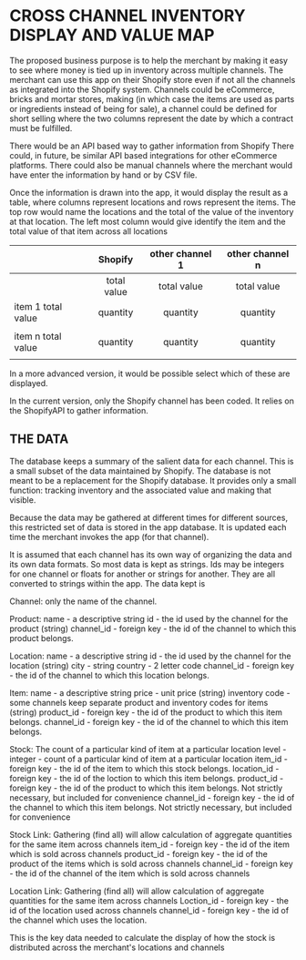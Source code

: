 # CROSS CHANNEL INVENTORY DISPLAY AND VALUE MAP

The proposed business purpose is to help the merchant by making it easy to see
where money is tied up in inventory across multiple channels.  The merchant can
use this app on their Shopify store even if not all the channels as integrated
into the Shopify system.  Channels could be eCommerce, bricks and mortar stores,
making (in which case the items are used as parts or ingredients instead of
being for sale), a channel could be defined for short selling where the two
columns represent the date by which a contract must be fulfilled.

There would be an API based way to gather information from Shopify
There could, in future, be similar API based integrations for other eCommerce
platforms.  There could also be manual channels where the merchant would have
enter the information by hand or by CSV file.  

Once the information is drawn into the app, it would display the result as a
table, where columns represent locations  and rows represent the items.  The
top row would name the locations and the total of the value of the inventory
at that location.  The left most column would give identify the item and the
total value of that item across all locations

|            |Shopify      | other channel 1| other channel n|
|------------|:-----------:|:--------------:|:--------------:|
|            | total value |  total value   |   total value  |
|item 1 total value  |  quantity   |    quantity    |    quantity    |
| |             |                |                |
|item n total value  |  quantity   |    quantity    |    quantity    |
| |             |                |                |

In a more advanced version, it would be possible select which of these are
displayed.

In the current version, only the Shopify channel has been coded.  It relies on
the ShopifyAPI to gather information.  


## THE DATA

The database keeps a summary of the salient data for each channel.  This is a
small subset of the data maintained by Shopify.  The database is not meant to
be a replacement for the Shopify database.  It provides only a small function:
tracking inventory and the associated value and making that visible.  

Because the data may be gathered at different times for different sources, this
restricted set of data is stored in the app database.  It is updated each time
the merchant invokes the app (for that channel).  

It is assumed that each channel has its own way of organizing the data and its
own data formats.  So most data is kept as strings.  Ids may be integers for
one channel or floats for another or strings for another.  They are all
converted to strings within the app.  The data kept is

Channel: only the name of the channel.

Product: name - a descriptive string
         id - the id used by the channel for the product (string)
         channel_id - foreign key - the id of the channel to which this product
         belongs.

Location: name - a descriptive string
          id - the id used by the channel for the location (string)
          city - string
          country - 2 letter code
          channel_id - foreign key - the id of the channel to which this
          location belongs.

Item:     name - a descriptive string
          price - unit price (string)
          inventory code - some channels keep separate product and inventory
          codes for items (string)
          product_id - foreign key - the id of the product to which this item
          belongs.
          channel_id - foreign key - the id of the channel to which this item
          belongs.

Stock:  The count of a particular kind of item at a particular location
          level - integer - count of a particular kind of item at a particular
          location
          item_id - foreign key - the id of the item to which this stock
          belongs.
          location_id - foreign key - the id of the loction to which this item
          belongs.
          product_id - foreign key - the id of the product to which this item
          belongs.  Not strictly necessary, but included for convenience
          channel_id - foreign key - the id of the channel to which this item
          belongs.  Not strictly necessary, but included for convenience

Stock Link: Gathering (find all) will allow calculation of aggregate quantities
          for the same item across channels
          item_id - foreign key - the id of the item which is sold across
          channels
          product_id - foreign key - the id of the product of the items which
          is sold across channels
          channel_id - foreign key - the id of the channel of the item which is
          sold across channels

Location Link: Gathering (find all) will allow calculation of aggregate
          quantities for the same item across channels
          Loction_id - foreign key - the id of the location used across
          channels
          channel_id - foreign key - the id of the channel which uses the
          location.

This is the key data needed to calculate the display of how the stock is
distributed across the merchant's locations and channels

